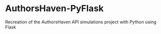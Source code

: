 # AuthorsHaven-PyFlask
Recreation of the AuthorsHaven API simulations project with Python using Flask
